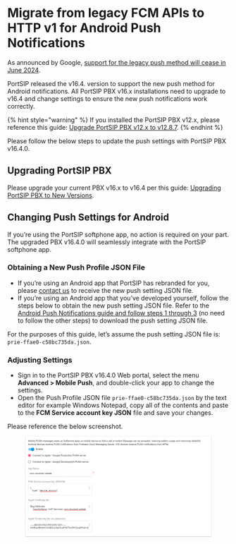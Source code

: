 # Migrate from legacy FCM APIs to HTTP v1 for Android Push Notifications

As announced by Google, [support for the legacy push method will cease in June 2024](https://firebase.google.com/docs/cloud-messaging/migrate-v1).&#x20;

PortSIP released the v16.4. version to support the new push method for Android notifications. All PortSIP PBX v16.x installations need to upgrade to v16.4 and change settings to ensure the new push notifications work correctly.

{% hint style="warning" %}
If you installed the PortSIP PBX v12.x, please reference this guide: [Upgrade PortSIP PBX v12.x to v12.8.7](pbx\_v12/tutorials/upgrade-portsip-pbx-v12.x-to-the-v12.8.7.md).
{% endhint %}

Please follow the below steps to update the push settings with PortSIP PBX v16.4.0.

## **Upgrading PortSIP PBX**

Please upgrade your current PBX v16.x to v16.4 per this guide: [Upgrading PortSIP PBX to New Versions](portsip-pbx-administration-guide/upgrading-portsip-pbx-to-new-versions.md).

## **Changing Push Settings for Android**&#x20;

If you’re using the PortSIP softphone app, no action is required on your part. The upgraded PBX v16.4.0 will seamlessly integrate with the PortSIP softphone app.

### **Obtaining a New Push Profile JSON File**&#x20;

* If you’re using an Android app that PortSIP has rebranded for you, please [contact us](https://portsip.atlassian.net/servicedesk) to receive the new push setting JSON file.&#x20;
* If you’re using an Android app that you’ve developed yourself, follow the steps below to obtain the new push setting JSON file. Refer to the[ Android Push Notifications guide and follow steps 1 through 3](https://docs.apppresser.com/article/301-android-push-notifications) (no need to follow the other steps) to download the push setting JSON file.

For the purposes of this guide, let’s assume the push setting JSON file is: `prie-ffae0-c58bc735da.json`.

### **Adjusting Settings**&#x20;

* Sign in to the PortSIP PBX v16.4.0 Web portal, select the menu **Advanced > Mobile Push**, and double-click your app to change the settings.&#x20;
* Open the Push Profile JSON file `prie-ffae0-c58bc735da.json` by the text editor for example Windows Notepad, copy all of the contents and paste to the **FCM Service account key JSON** file and save your changes.

Please reference the below screenshot.

<figure><img src=".gitbook/assets/android_push_json_file (1).png" alt=""><figcaption></figcaption></figure>




